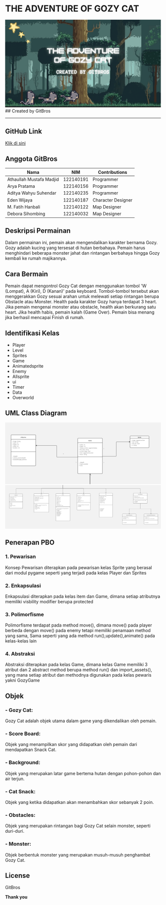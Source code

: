 # THE ADVENTURE OF GOZY CAT
<img src="Screenshot/gitbros.png">
## Created by GitBros

---

## GitHub Link

[Klik di sini](https://github.com/mustafamadjid/TugasBesar-Kelompok5-Platformer.git)

## Anggota GitBros

| Nama                     | NIM       | Contributions      |
| ------------------------ | --------- | ------------------ |
| Athaullah Mustafa Madjid | 122140191 | Programmer    |
| Arya Pratama             | 122140156 | Programmer         |
| Aditya Wahyu Suhendar    | 122140235 | Programmer         |
| Eden Wijaya              | 122140187 | Character Designer |
| M. Fatih Hanbali         | 122140122 | Map Designer       |
| Debora Sihombing         | 122140032 | Map Designer       |

## Deskripsi Permainan

Dalam permainan ini, pemain akan mengendalikan karakter bernama Gozy. Gozy adalah kucing yang tersesat di hutan berbahaya. Pemain harus menghindari beberapa monster jahat dan rintangan berbahaya hingga Gozy kembali ke rumah majikannya.

## Cara Bermain

Pemain dapat mengontrol Gozy Cat dengan menggunakan tombol 'W (Lompat), A (Kiri), D (Kanan)' pada keyboard. Tombol-tombol tersebut akan menggerakkan Gozy sesuai arahan untuk melewati setiap rintangan berupa Obstacle atau Monster. Health pada karakter Gozy hanya terdapat 3 heart. Jika pemain mengenai monster atau obstacle, health akan berkurang satu heart. Jika health habis, pemain kalah (Game Over). Pemain bisa menang jika berhasil mencapai Finish di rumah.

## Identifikasi Kelas

- Player
- Level
- Sprites
- Game
- Animatedsprite
- Enemy
- Allsprite
- ui
- Timer
- Data
- Overworld

## UML Class Diagram

<img src="Screenshot/uml_1.jpg">
<img src="Screenshot/uml_2.jpg">

## Penerapan PBO

### 1. Pewarisan

Konsep Pewarisan diterapkan pada pewarisan kelas Sprite yang berasal dari modul pygame seperti yang terjadi pada kelas Player dan Sprites

### 2. Enkapsulasi

Enkapsulasi diterapkan pada kelas item dan Game, dimana setiap atributnya memiliki visbility modifier berupa protected

### 3. Polimorfisme

Polimorfisme terdapat pada method move(), dimana move() pada player berbeda dengan move() pada enemy tetapi memiliki penamaan method yang sama, Sama seperti yang ada method run(),update(),animate() pada kelas-kelas lain

### 4. Abstraksi

Abstraksi diterapkan pada kelas Game, dimana kelas Game memiliki 3 atribut dan 2 abstract method berupa method run() dan import_assets(), yang mana setiap atribut dan methodnya digunakan pada kelas pewaris yakni GozyGame

## Objek

### - **Gozy Cat**:

Gozy Cat adalah objek utama dalam game yang dikendalikan oleh pemain.

### - **Score Board**:

Objek yang menampilkan skor yang didapatkan oleh pemain dari mendapatkan Snack Cat.

### - **Background**:

Objek yang merupakan latar game bertema hutan dengan pohon-pohon dan air terjun.

### - **Cat Snack**:

Objek yang ketika didapatkan akan menambahkan skor sebanyak 2 poin.

### - **Obstacles**:

Objek yang merupakan rintangan bagi Gozy Cat selain monster, seperti duri-duri.

### - **Monster**:

Objek berbentuk monster yang merupakan musuh-musuh penghambat Gozy Cat.

## License

GitBros

**Thank you**
